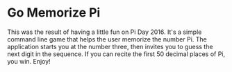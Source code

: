 # Go Memorize Pi
This was the result of having a little fun on Pi Day 2016.  It's a simple command line game that helps the user memorize the number Pi.  The application starts you at the number three, then invites you to guess the next digit in the sequence.  If you can recite the first 50 decimal places of Pi, you win.  Enjoy!
